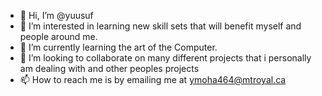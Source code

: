 - 👋 Hi, I’m @yuusuf
- 👀 I’m interested in learning new skill sets that will benefit myself and people around me. 
- 🌱 I’m currently learning the art of the Computer.
- 💞️ I’m looking to collaborate on many different projects that i personally am dealing with and other peoples projects 
- 📫 How to reach me is by emailing me at ymoha464@mtroyal.ca

